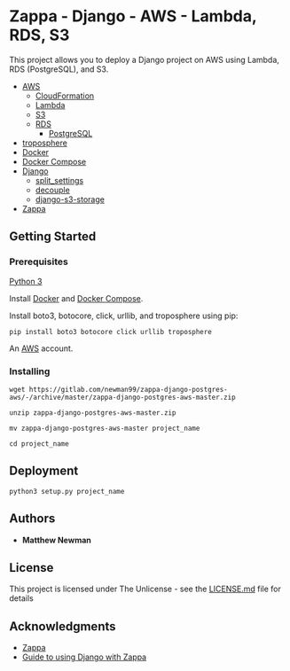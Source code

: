 # Zappa - Django - AWS - Lambda, RDS, S3

This project allows you to deploy a Django project on AWS using Lambda, RDS (PostgreSQL), and S3.

* [AWS](https://aws.amazon.com/)
  * [CloudFormation](https://aws.amazon.com/cloudformation/)
  * [Lambda](https://aws.amazon.com/lambda/)
  * [S3](https://aws.amazon.com/s3/)
  * [RDS](https://aws.amazon.com/rds/)
    * [PostgreSQL](https://www.postgresql.org/)
* [troposphere](https://github.com/cloudtools/troposphere)
* [Docker](https://www.docker.com/)
* [Docker Compose](https://docs.docker.com/compose/install/)
* [Django](https://www.djangoproject.com/)
  * [split_settings](https://github.com/sobolevn/django-split-settings)
  * [decouple](https://github.com/henriquebastos/python-decouple/)
  * [django-s3-storage](https://github.com/etianen/django-s3-storage)
* [Zappa](https://github.com/Miserlou/Zappa)

## Getting Started


### Prerequisites

[Python 3](https://www.python.org/download/releases/3.0/)

Install [Docker](https://www.docker.com/get-started) and [Docker Compose](https://docs.docker.com/compose/install/).

Install boto3, botocore, click, urllib, and troposphere using pip:

`pip install boto3 botocore click urllib troposphere`

An [AWS](https://aws.amazon.com/) account.

### Installing

```wget https://gitlab.com/newman99/zappa-django-postgres-aws/-/archive/master/zappa-django-postgres-aws-master.zip```

`unzip zappa-django-postgres-aws-master.zip`

`mv zappa-django-postgres-aws-master project_name`

`cd project_name`

## Deployment

`python3 setup.py project_name`

## Authors

* **Matthew Newman**

## License

This project is licensed under The Unlicense - see the [LICENSE.md](LICENSE.md) file for details

## Acknowledgments

* [Zappa](https://github.com/Miserlou/Zappa)
* [Guide to using Django with Zappa](https://edgarroman.github.io/zappa-django-guide/)
